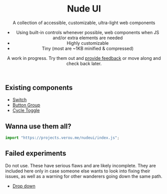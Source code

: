 <header>

# Nude UI

A collection of accessible, customizable, ultra-light web components

- Using built-in controls whenever possible, web components when JS and/or extra elements are needed
- Highly customizable
- Tiny (most are ~1KB minified & compressed)

A work in progress. Try them out and [provide feedback](https://github.com/leaverou/nudeui) or move along and check back later.

</header>

<main>

## Existing components

- [Switch](nd-switch)
- [Button Group](button-group)
- [Cycle Toggle](cycle-toggle)

## Wanna use them all?

```js
import "https://projects.verou.me/nudeui/index.js";
```

## Failed experiments

Do not use. These have serious flaws and are likely incomplete.
They are included here only in case someone else wants to look into fixing their issues,
as well as a warning for other wanderers going down the same path.

- [Drop down](drop-down)

</main>